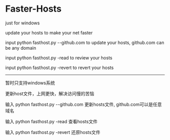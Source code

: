 # Faster-Hosts
just for windows

update your hosts to make your net faster

input python fasthost.py --github.com to update your hosts, github.com can be any domain

input python fasthost.py -read to review your hosts

input python fasthost.py -revert to revert your hosts

--------------------------------------------------------------
暂时只支持windows系统

更新host文件，上网更快，解决访问慢的苦恼

输入 python fasthost.py --github.com 更新hosts文件, github.com可以是任意域名

输入 python fasthost.py -read 查看hosts文件

输入 python fasthost.py -revert 还原hosts文件

